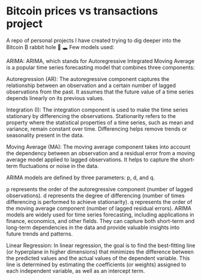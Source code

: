 # Bitcoin prices vs transactions project
A repo of personal projects I have created trying to dig deeper into the Bitcoin ₿ rabbit hole 🐇 :hole:
Few models used:

ARIMA: 
ARIMA, which stands for Autoregressive Integrated Moving Average is a popular time series forecasting model that combines three components:

Autoregression (AR): The autoregressive component captures the relationship between an observation and a certain number of lagged observations from the past. It assumes that the future value of a time series depends linearly on its previous values.

Integration (I): The integration component is used to make the time series stationary by differencing the observations. Stationarity refers to the property where the statistical properties of a time series, such as mean and variance, remain constant over time. Differencing helps remove trends or seasonality present in the data.

Moving Average (MA): The moving average component takes into account the dependency between an observation and a residual error from a moving average model applied to lagged observations. It helps to capture the short-term fluctuations or noise in the data.

ARIMA models are defined by three parameters: p, d, and q.

p represents the order of the autoregressive component (number of lagged observations).
d represents the degree of differencing (number of times differencing is performed to achieve stationarity).
q represents the order of the moving average component (number of lagged residual errors).
ARIMA models are widely used for time series forecasting, including applications in finance, economics, and other fields. They can capture both short-term and long-term dependencies in the data and provide valuable insights into future trends and patterns.

Linear Regression: 
In linear regression, the goal is to find the best-fitting line (or hyperplane in higher dimensions) that minimizes the difference between the predicted values and the actual values of the dependent variable. This line is determined by estimating the coefficients (or weights) assigned to each independent variable, as well as an intercept term.
